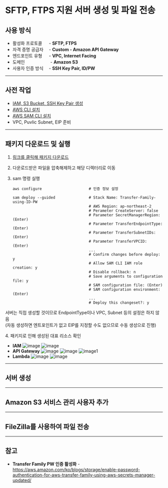 # SFTP, FTPS 지원 서버 생성 및 파일 전송

## 사용 방식
- 활성화 프로토콜 　 - **SFTP, FTPS**  
- 자격 증명 공급자 　- **Custom - Amazon API Gateway**  
- 엔드포인트 유형 　 - **VPC, Internet Facing**  
- 도메인 　　　 　　 - **Amazon S3**  
- 사용자 인증 방식　 - **SSH Key Pair, ID/PW**  

<hr>

## 사전 작업
- [IAM, S3 Bucket, SSH Key Pair 생성](https://github.com/kva231/AWS-Tech-Note/blob/master/Migration%20%26%20Transfer/AWS%20Transfer%20Family/%EC%82%AC%EC%A0%84%20%EC%9E%91%EC%97%85.md)
- [AWS CLI 설치](https://docs.aws.amazon.com/cli/latest/userguide/getting-started-install.html)
- [AWS SAM CLI 설치](https://docs.aws.amazon.com/serverless-application-model/latest/developerguide/serverless-sam-cli-install.html)
- VPC, Puvlic Subnet, EIP 준비

<hr>

## 패키지 다운로드 및 실행
1. [링크를 클릭해 패키지 다운로드](https://s3.amazonaws.com/aws-transfer-resources/custom-idp-templates/aws-transfer-custom-idp-secrets-manager-sourceip-protocol-support-apig.zip)

2. 다운로드받은 파일을 압축해제하고 해당 디렉터리로 이동

3. sam 명령 실행
    ```
    aws configure                     # 인증 정보 설정

    sam deploy --guided               # Stack Name: Transfer-Family-using-ID-PW
                                      # AWS Region: ap-northeast-2
                                      # Perameter CreateServer: false
                                      # Parameter SecretManagerRegion: (Enter)
                                      # Parameter TransferEndpointType: (Enter)
                                      # Parameter TransferSubnetIDs: (Enter)
                                      # Parameter TransferVPCID: (Enter)
                                      ...
                                      # Confirm changes before deploy: y
                                      # Allow SAM CLI IAM role creation: y
                                      # Disable rollback: n
                                      # Save arguments to configuration file: y
                                      # SAM configuration file: (Enter)
                                      # SAM configuration environment: (Enter)
                                      ...
                                      # Deploy this changeset?: y
    ```
서버는 직접 생성할 것이므로 EndpointType이나 VPC, Subnet 등의 설정은 하지 않음  
(자동 생성하면 엔트포인트가 없고 EIP를 지정할 수도 없으므로 수동 생성으로 진행)

4\. 패키지로 인해 생성된 대표 리소스 확인
- **IAM**
  ![image](https://user-images.githubusercontent.com/46125158/167287338-e7077c90-dd12-42f8-a0e9-83f2686204eb.png)
  ![image](https://user-images.githubusercontent.com/46125158/167287322-3b76ec12-8971-49b7-a3bc-b4bf70180cbf.png)
- **API Gateway**
  ![image](https://user-images.githubusercontent.com/46125158/167287393-87824ffc-b1d6-4bc1-8bd0-b484c7aaa039.png)
  ![image](https://user-images.githubusercontent.com/46125158/167287479-a9ef0307-57f0-4918-b7cd-7288eaf2f8cc.png)
  ![image1](https://user-images.githubusercontent.com/46125158/167287561-3b45f8cd-c596-407e-8b30-43745e4b5f43.png)
- **Lambda**
  ![image](https://user-images.githubusercontent.com/46125158/167287594-dc437676-e4ab-45fb-81bf-d1d11fc436bf.png)
  ![image](https://user-images.githubusercontent.com/46125158/167287618-b590575d-9cb6-45cc-8e10-edc4a4a149ec.png)

<hr>

## 서버 생성

<hr>

## Amazon S3 서비스 관리 사용자 추가

<hr>

## FileZilla를 사용하여 파일 전송

<hr>

## 참고
- **Transfer Family PW 인증 활성화** - https://aws.amazon.com/ko/blogs/storage/enable-password-authentication-for-aws-transfer-family-using-aws-secrets-manager-updated/
